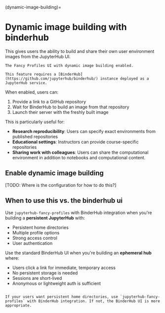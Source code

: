 
(dynamic-image-building)=
# Dynamic image building with binderhub

This gives users the ability to build and share their own user environment images from the JupyterHub UI.

```{figure} ./images/build-ui.png
The Fancy Profiles UI with dynamic image building enabled.
```

```{note} Requires a BinderHub Service
This feature requires a [BinderHub](https://github.com/jupyterhub/binderhub/) instance deployed as a JupyterHub service.
```

When enabled, users can:

1. Provide a link to a GitHub repository
2. Wait for BinderHub to build an image from that repository
3. Launch their server with the freshly built image

This is particularly useful for:
- **Research reproducibility**: Users can specify exact environments from published repositories
- **Educational settings**: Instructors can provide course-specific repositories
- **Sharing work with colleagues**: Users can share the computational environment in addition to notebooks and computational content.

## Enable dynamic image building

[TODO: Where is the configuration for how to do this?]

## When to use this vs. the binderhub ui

Use `jupyterhub-fancy-profiles` with BinderHub integration when you're building a **persistent JupyterHub** with:
- Persistent home directories
- Multiple profile options
- Strong access control
- User authentication

Use the standard BinderHub UI when you're building an **ephemeral hub** where:
- Users click a link for immediate, temporary access
- No persistent storage is needed
- Sessions are short-lived
- Anonymous or lightweight auth is sufficient

```{tip} Quick Rubric

If your users want persistent home directories, use `jupyterhub-fancy-profiles` with BinderHub integration. If not, the BinderHub UI is more appropriate.
```